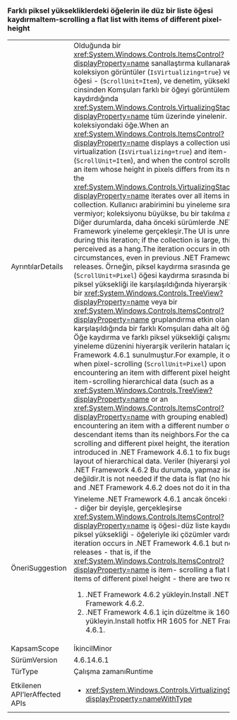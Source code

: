 ### <a name="item-scrolling-a-flat-list-with-items-of-different-pixel-height"></a><span data-ttu-id="16ac7-101">Farklı piksel yüksekliklerdeki öğelerin ile düz bir liste öğesi kaydırma</span><span class="sxs-lookup"><span data-stu-id="16ac7-101">Item-scrolling a flat list with items of different pixel-height</span></span>

|   |   |
|---|---|
|<span data-ttu-id="16ac7-102">Ayrıntılar</span><span class="sxs-lookup"><span data-stu-id="16ac7-102">Details</span></span>|<span data-ttu-id="16ac7-103">Olduğunda bir <xref:System.Windows.Controls.ItemsControl?displayProperty=name> sanallaştırma kullanarak koleksiyon görüntüler (<code>IsVirtualizing=true</code>) ve kaydırma öğesi - (<code>ScrollUnit=Item</code>), ve denetim, yüksekliğini piksel cinsinden Komşuları farklı bir öğeyi görüntülemek için kaydırdığında <xref:System.Windows.Controls.VirtualizingStackPanel?displayProperty=name> tüm üzerinde yinelenir. koleksiyondaki öğe.</span><span class="sxs-lookup"><span data-stu-id="16ac7-103">When an <xref:System.Windows.Controls.ItemsControl?displayProperty=name> displays a collection using virtualization (<code>IsVirtualizing=true</code>) and item- scrolling (<code>ScrollUnit=Item</code>), and when the control scrolls to display an item whose height in pixels differs from its neighbors, the <xref:System.Windows.Controls.VirtualizingStackPanel?displayProperty=name> iterates over all items in the collection.</span></span> <span data-ttu-id="16ac7-104">Kullanıcı arabirimini bu yineleme sırasında yanıt vermiyor; koleksiyonu büyükse, bu bir takılma algılanan. Diğer durumlarda, daha önceki sürümlerde .NET Framework yineleme gerçekleşir.</span><span class="sxs-lookup"><span data-stu-id="16ac7-104">The UI is unresponsive during this iteration; if the collection is large, this can be perceived as a hang.The iteration occurs in other circumstances, even in previous .NET Framework releases.</span></span> <span data-ttu-id="16ac7-105">Örneğin, piksel kaydırma sırasında gerçekleşir (<code>ScrollUnit=Pixel</code>) öğesi kaydırma sırasında bir öğe farklı piksel yüksekliği ile karşılaşıldığında hiyerarşik veri (gibi bir <xref:System.Windows.Controls.TreeView?displayProperty=name> veya bir <xref:System.Windows.Controls.ItemsControl?displayProperty=name> gruplandırma etkin olan) bir öğe ile karşılaşıldığında bir farklı Komşuları daha alt öğe sayısı. Öğe kaydırma ve farklı piksel yüksekliği çalışması için yineleme düzenini hiyerarşik verilerin hataları için .NET Framework 4.6.1 sunulmuştur.</span><span class="sxs-lookup"><span data-stu-id="16ac7-105">For example, it occurs when pixel-scrolling (<code>ScrollUnit=Pixel</code>) upon encountering an item with different pixel height, and when item-scrolling hierarchical data (such as a <xref:System.Windows.Controls.TreeView?displayProperty=name> or an <xref:System.Windows.Controls.ItemsControl?displayProperty=name> with grouping enabled) upon encountering an item with a different number of descendant items than its neighbors.For the case of item-scrolling and different pixel height, the iteration was introduced in .NET Framework 4.6.1 to fix bugs in the layout of hierarchical data.</span></span>  <span data-ttu-id="16ac7-106">Veriler (hiyerarşi yok) düz ve .NET Framework 4.6.2 Bu durumda, yapmaz ise gerekli değildir.</span><span class="sxs-lookup"><span data-stu-id="16ac7-106">It is not needed if the data is flat (no hierarchy), and .NET Framework 4.6.2 does not do it in that case.</span></span>|
|<span data-ttu-id="16ac7-107">Öneri</span><span class="sxs-lookup"><span data-stu-id="16ac7-107">Suggestion</span></span>|<span data-ttu-id="16ac7-108">Yineleme .NET Framework 4.6.1 ancak önceki sürümlerde - diğer bir deyişle, gerçekleşirse <xref:System.Windows.Controls.ItemsControl?displayProperty=name> iş öğesi-düz liste kaydırma farklı piksel yüksekliği - öğeleriyle iki çözümler vardır:</span><span class="sxs-lookup"><span data-stu-id="16ac7-108">If the iteration occurs in .NET Framework 4.6.1 but not in earlier releases - that is, if the <xref:System.Windows.Controls.ItemsControl?displayProperty=name> is item- scrolling a flat list with items of different pixel height - there are two remedies:</span></span><ol><li><span data-ttu-id="16ac7-109">.NET Framework 4.6.2 yükleyin.</span><span class="sxs-lookup"><span data-stu-id="16ac7-109">Install .NET Framework 4.6.2.</span></span></li><li><span data-ttu-id="16ac7-110">.NET Framework 4.6.1 için düzeltme ik 1605 yükleyin.</span><span class="sxs-lookup"><span data-stu-id="16ac7-110">Install hotfix HR 1605 for .NET Framework 4.6.1.</span></span></li></ol>|
|<span data-ttu-id="16ac7-111">Kapsam</span><span class="sxs-lookup"><span data-stu-id="16ac7-111">Scope</span></span>|<span data-ttu-id="16ac7-112">İkincil</span><span class="sxs-lookup"><span data-stu-id="16ac7-112">Minor</span></span>|
|<span data-ttu-id="16ac7-113">Sürüm</span><span class="sxs-lookup"><span data-stu-id="16ac7-113">Version</span></span>|<span data-ttu-id="16ac7-114">4.6.1</span><span class="sxs-lookup"><span data-stu-id="16ac7-114">4.6.1</span></span>|
|<span data-ttu-id="16ac7-115">Tür</span><span class="sxs-lookup"><span data-stu-id="16ac7-115">Type</span></span>|<span data-ttu-id="16ac7-116">Çalışma zamanı</span><span class="sxs-lookup"><span data-stu-id="16ac7-116">Runtime</span></span>|
|<span data-ttu-id="16ac7-117">Etkilenen API’ler</span><span class="sxs-lookup"><span data-stu-id="16ac7-117">Affected APIs</span></span>|<ul><li><xref:System.Windows.Controls.VirtualizingStackPanel?displayProperty=nameWithType></li></ul>|

